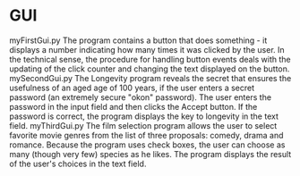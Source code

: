 # GUI
myFirstGui.py
The program contains a button that does something - it displays a number indicating how many times it was clicked by the user. 
In the technical sense, the procedure for handling button events deals with the updating of the 
click counter and changing the text displayed on the button.
mySecondGui.py
The Longevity program reveals the secret that ensures the usefulness of an aged age of 100 years, 
if the user enters a secret password (an extremely secure "okon" password). 
The user enters the password in the input field and then clicks the Accept button. 
If the password is correct, the program displays the key to longevity in the text field.
myThirdGui.py
The film selection program allows the user to select favorite movie genres from the list of three proposals: comedy, drama and romance.
Because the program uses check boxes, the user can choose as many (though very few) species as he likes.
The program displays the result of the user's choices in the text field.
